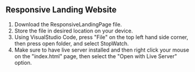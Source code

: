 ## Responsive Landing Website
1. Download the ResponsiveLandingPage file.
2. Store the file in desired location on your device.
3. Using VisualStudio Code, press "File" on the top left hand side corner, then press open folder, and select StopWatch.
4. Make sure to have live server installed and then right click your mouse on the "index.html" page, then select the "Open with Live Server" option.
